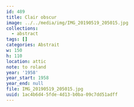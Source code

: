 ```yaml
---
id: 489
title: Clair obscur
image: ../../media/img/IMG_20190519_205015.jpg
collections:
  - abstract
tags: []
categories: Abstrait
w: 150
h: 110
location: attic
note: to roland
year: '1958'
year_start: 1958
year_end: null
file: IMG_20190519_205015.jpg
uuid: 1ac4b6d4-5fde-4d13-b0ba-09c7dd51adff
---
```


